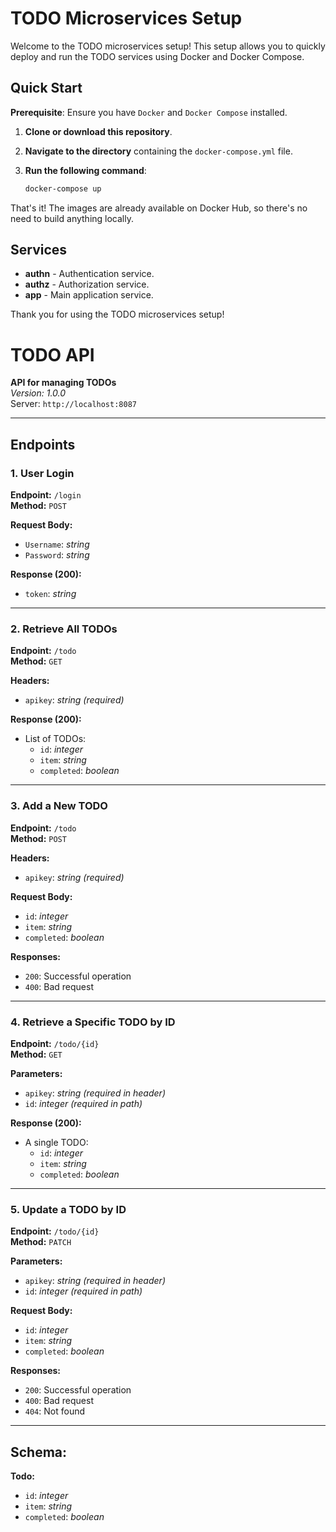 # TODO Microservices Setup

Welcome to the TODO microservices setup! This setup allows you to quickly deploy and run the TODO services using Docker and Docker Compose.

## Quick Start

**Prerequisite**: Ensure you have `Docker` and `Docker Compose` installed.

1. **Clone or download this repository**.
   
2. **Navigate to the directory** containing the `docker-compose.yml` file.

3. **Run the following command**:

    ```bash
    docker-compose up
    ```

That's it! The images are already available on Docker Hub, so there's no need to build anything locally.

## Services

* **authn** - Authentication service.
* **authz** - Authorization service.
* **app** - Main application service.

Thank you for using the TODO microservices setup! 

# TODO API

**API for managing TODOs**  
_Version: 1.0.0_  
Server: `http://localhost:8087`

---

## Endpoints

### 1. User Login
**Endpoint:** `/login`  
**Method:** `POST`

**Request Body:**
- `Username`: _string_
- `Password`: _string_

**Response (200):**
- `token`: _string_

---

### 2. Retrieve All TODOs
**Endpoint:** `/todo`  
**Method:** `GET`

**Headers:**
- `apikey`: _string (required)_

**Response (200):**
- List of TODOs:
  - `id`: _integer_
  - `item`: _string_
  - `completed`: _boolean_

---

### 3. Add a New TODO
**Endpoint:** `/todo`  
**Method:** `POST`

**Headers:**
- `apikey`: _string (required)_

**Request Body:**
- `id`: _integer_
- `item`: _string_
- `completed`: _boolean_

**Responses:**  
- `200`: Successful operation
- `400`: Bad request

---

### 4. Retrieve a Specific TODO by ID
**Endpoint:** `/todo/{id}`  
**Method:** `GET`

**Parameters:**
- `apikey`: _string (required in header)_
- `id`: _integer (required in path)_

**Response (200):**
- A single TODO:
  - `id`: _integer_
  - `item`: _string_
  - `completed`: _boolean_

---

### 5. Update a TODO by ID
**Endpoint:** `/todo/{id}`  
**Method:** `PATCH`

**Parameters:**
- `apikey`: _string (required in header)_
- `id`: _integer (required in path)_

**Request Body:**
- `id`: _integer_
- `item`: _string_
- `completed`: _boolean_

**Responses:**  
- `200`: Successful operation
- `400`: Bad request
- `404`: Not found

---

## Schema:

**Todo:**
- `id`: _integer_
- `item`: _string_
- `completed`: _boolean_
